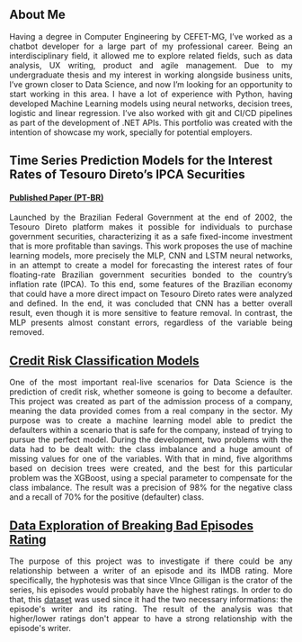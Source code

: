 ## About Me

<p align=justify> Having a degree in Computer Engineering by CEFET-MG, I’ve worked as a chatbot developer for a large part of my professional career. Being an interdisciplinary field, it allowed me to explore related fields, such as data analysis, UX writing, product and agile management. Due to my undergraduate thesis and my interest in working alongside business units, I’ve grown closer to Data Science, and now I’m looking for an opportunity to start working in this area. I have a lot of experience with Python, having developed Machine Learning models using neural networks, decision trees, logistic and linear regression. I’ve also worked with git and CI/CD pipelines as part of the development of .NET APIs. This portfolio was created with the intention of showcase my work, specially for potential employers. </p>

## Time Series Prediction Models for the Interest Rates of Tesouro Direto’s IPCA Securities
#### [Published Paper (PT-BR)](http://dx.doi.org/10.21528/CBIC2021-11)

<p align=justify> Launched by the Brazilian Federal Government at the end of 2002, the Tesouro Direto platform makes it possible for individuals to purchase government securities, characterizing it as a safe fixed-income investment that is more profitable than savings. This work proposes the use of machine learning models, more precisely the MLP, CNN and LSTM neural networks, in an attempt to create a model for forecasting the interest rates of four floating-rate Brazilian government securities bonded to the country’s inflation rate (IPCA). To this end, some features of the Brazilian economy that could have a more direct impact on Tesouro Direto rates were analyzed and defined. In the end, it was concluded that CNN has a better overall result, even though it is more sensitive to feature removal. In contrast, the MLP presents almost constant errors, regardless of the variable being removed. </p>

## [Credit Risk Classification Models](https://github.com/juniorsergio/Classification-Projects/blob/master/Credit%20Risk/credit_risk_prediction.ipynb)

<p align=justify> One of the most important real-live scenarios for Data Science is the prediction of credit risk, whether someone is going to become a defaulter. This project was created as part of the admission process of a company, meaning the data provided comes from a real company in the sector. My purpose was to create a machine learning model able to predict the defaulters within a scenario that is safe for the company, instead of trying to pursue the perfect model. During the development, two problems with the data had to be dealt with: the class imbalance and a huge amount of missing values for one of the variables. With that in mind, five algorithms based on decision trees were created, and the best for this particular problem was the XGBoost, using a special parameter to compensate for the class imbalance. The result was a precision of 98% for the negative class and a recall of 70% for the positive (defaulter) class. </p>

## [Data Exploration of Breaking Bad Episodes Rating](https://github.com/juniorsergio/DataExploration/blob/master/Breaking%20Bad%20-%20Rating%20analysis/breaking-bad-imdb-rating-analysis-by-writer.ipynb)

<p align=justify> The purpose of this project was to investigate if there could be any relationship between a writer of an episode and its IMDB rating. More specifically, the hyphotesis was that since VInce Gilligan is the crator of the series, his episodes would probably have the highest ratings. In order to do that, this <a href="https://www.kaggle.com/varpit94/breaking-bad-tv-show-all-seasons-episodes-data">dataset</a> was used since it had the two necessary informations: the episode's writer and its rating. The result of the analysis was that higher/lower ratings don't appear to have a strong relationship with the episode's writer. </p>
